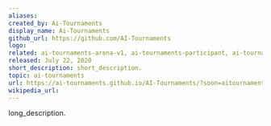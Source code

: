 ```yaml
---
aliases: 
created_by: Ai-Tournaments
display_name: Ai-Tournaments
github_url: https://github.com/AI-Tournaments
logo: 
related: ai-tournaments-arena-v1, ai-tournaments-participant, ai-tournaments-interface
released: July 22, 2020
short_description: short_description.
topic: ai-tournaments
url: https://ai-tournaments.github.io/AI-Tournaments/?soon=aitournaments.io&soruce=GitHub-Explore
wikipedia_url: 
---
```

long_description.
